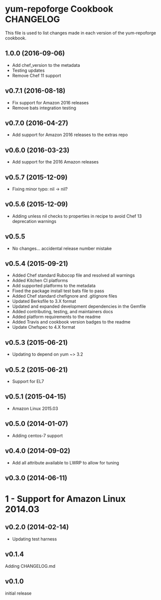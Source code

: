 # yum-repoforge Cookbook CHANGELOG

This file is used to list changes made in each version of the yum-repoforge cookbook.

## 1.0.0 (2016-09-06)
- Add chef_version to the metadata
- Testing updates
- Remove Chef 11 support

## v0.7.1 (2016-08-18)

- Fix support for Amazon 2016 releases
- Remove bats integration testing

## v0.7.0 (2016-04-27)

- Add support for Amazon 2016 releases to the extras repo

## v0.6.0 (2016-03-23)

- Add support for the 2016 Amazon releases

## v0.5.7 (2015-12-09)

- Fixing minor typo: nil -> nil?

## v0.5.6 (2015-12-09)

- Adding unless nil checks to properties in recipe to avoid Chef 13 deprecation warnings

## v0.5.5

- No changes... accidental release number mistake

## v0.5.4 (2015-09-21)

- Added Chef standard Rubocop file and resolved all warnings
- Added Kitchen CI platforms
- Add supported platforms to the metadata
- Fixed the package install test bats file to pass
- Added Chef standard chefignore and .gitignore files
- Updated Berksfile to 3.X format
- Updated and expanded development dependencies in the Gemfile
- Added contributing, testing, and maintainers docs
- Added platform requirements to the readme
- Added Travis and cookbook version badges to the readme
- Update Chefspec to 4.X format

## v0.5.3 (2015-06-21)

- Updating to depend on yum ~> 3.2

## v0.5.2 (2015-06-21)

- Support for EL7

## v0.5.1 (2015-04-15)

- Amazon Linux 2015.03

## v0.5.0 (2014-01-07)

- Adding centos-7 support

## v0.4.0 (2014-09-02)

- Add all attribute available to LWRP to allow for tuning

## v0.3.0 (2014-06-11)

# 1 - Support for Amazon Linux 2014.03

## v0.2.0 (2014-02-14)

- Updating test harness

## v0.1.4

Adding CHANGELOG.md

## v0.1.0

initial release
